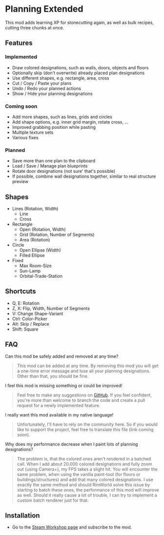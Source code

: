 # Planning Extended

This mod adds learning XP for stonecutting again, as well as bulk recipes, cutting three chunks at once.

## Features

### Implemented

- Draw colored designations, such as walls, doors, objects and floors
- Optionally skip (don't overwrite) already placed plan designations
- Use different shapes, e.g. rectangle, area, cross
- Cut / Copy / Paste your plans
- Undo / Redo your planned actions
- Show / Hide your planning designations

### Coming soon

- Add more shapes, such as lines, grids and circles
- Add shape options, e.g. inner grid margin, rotate cross, ...
- Improved grabbing position while pasting
- Multiple texture sets
- Various fixes

### Planned

* Save more than one plan to the clipboard
* Load / Save / Manage plan blueprints
* Rotate door designations (not sure' that's possible)
* If possible, combine wall designations together, similar to real structure preview

## Shapes

- Lines (Rotation, Width)
  - Line
  - Cross
- Rectangle
  - Open (Rotation, Width)
  - Grid (Rotation, Number of Segments)
  - Area (Rotation)
- Circle
  - Open Ellipse (Width)
  - Filled Ellipse
- Fixed
  - Max Room-Size
  - Sun-Lamp
  - Orbital-Trade-Station

## Shortcuts
- Q, E: Rotation
- Z, X: Flip, Width, Number of Segments
- V: Change Shape-Variant
- Ctrl: Color-Picker
- Alt: Skip / Replace
- Shift: Square

## FAQ

Can this mod be safely added and removed at any time?

> This mod can be added at any time. By removing this mod you will get a one-time error message and lose all your planning designations. Other than that, you should be fine.

I feel this mod is missing something or could be improved!
> Feel free to make any suggestions on [GitHub](https://github.com/Scherub/rw-planning-extended/). If you feel confident, you're more than welcome to branch the code and create a pull request for a newly implemented feature.


I really want this mod available in my native language!
> Unfortunately, I'll have to rely on the community here. So if you would like to support the project, feel free to translate this file (link coming soon).

Why does my performance decrease when I paint lots of planning designations?
> The problem is, that the colored ones aren't rendered in a batched call. When I add about 20.000 colored designations and fully zoom out (using Camera+), my FPS takes a slight hit. You will encounter the same problem, when using the vanilla paint-tool (for floors or buildings/structures) and add that many colored designations. I use exactly the same method and should RimWorld solve this issue by starting to batch these ones, the performance of this mod will improve as well. Should it really cause a lot of trouble, I can try to implement a custom batch renderer just for that.

## Installation

* Go to the [Steam Workshop page](https://steamcommunity.com/sharedfiles/filedetails/?id=2877392159) and subscribe to the mod.